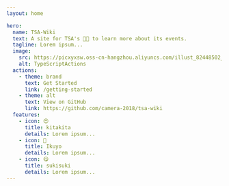 ```yaml
---
layout: home

hero:
  name: TSA-Wiki
  text: A site for TSA's 💫😡 to learn more about its events.
  tagline: Lorem ipsum...
  image:
    src: https://picxyxsw.oss-cn-hangzhou.aliyuncs.com/illust_82448502_20220605_001856.jpg
    alt: TypeScriptActions
  actions:
    - theme: brand
      text: Get Started
      link: /getting-started
    - theme: alt
      text: View on GitHub
      link: https://github.com/camera-2018/tsa-wiki
  features:
    - icon: 😍
      title: kitakita
      details: Lorem ipsum...
    - icon: 🥰
      title: Ikuyo
      details: Lorem ipsum...
    - icon: 😋
      title: sukisuki
      details: Lorem ipsum...
---
```

